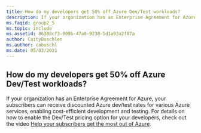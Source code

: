 ```yaml
---
title: How do my developers get 50% off Azure Dev/Test workloads?
description: If your organization has an Enterprise Agreement for Azure, your developers can choose...
ms.faqid: group2_5
ms.topic: include
ms.assetid: 86308cf3-909b-47a0-9230-5d1a93a2f87a
author: CaityBuschlen
ms.author: cabuschl
ms.date: 05/03/2021
---
```


## How do my developers get 50% off Azure Dev/Test workloads?

If your organization has an Enterprise Agreement for Azure, your subscribers can receive discounted Azure dev/test rates for various Azure services, enabling cost-efficient development and testing. For details on how to enable the Dev/Test pricing option for your developers, check out the video [Help your subscribers get the most out of Azure](https://aka.ms/HelpingSubscriberswithAzure).
